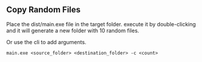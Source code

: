 ## Copy Random Files

Place the dist/main.exe file in the target folder. execute it by double-clicking and it will generate a new folder with 10 random files.

Or use the cli to add arguments. 

````
main.exe <source_folder> <destination_folder> -c <count>
````